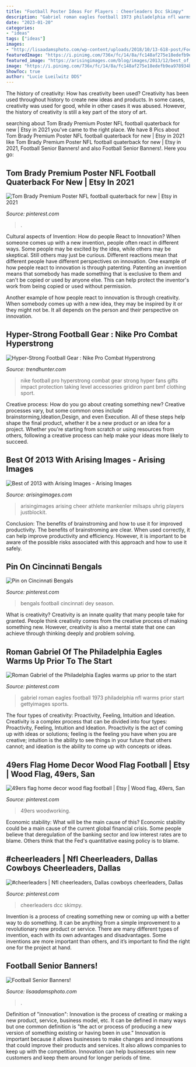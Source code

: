 ```yaml
---
title: "Football Poster Ideas For Players : Cheerleaders Dcc Skimpy"
description: "Gabriel roman eagles football 1973 philadelphia nfl warms prior start gettyimages sports"
date: "2023-01-20"
categories:
- "ideas"
tags: ["ideas"]
images:
- "http://lisaadamsphoto.com/wp-content/uploads/2018/10/13-618-post/Football_Player_senior_banner_tough_lisa_adams_photography-SHARP(pp_w768_h1024).jpg"
featuredImage: "https://i.pinimg.com/736x/fc/14/8a/fc148af275e18edefb9ea978934ba506.jpg"
featured_image: "https://arisingimages.com/blog/images/2013/12/best_of_2013_photos_01.jpg"
image: "https://i.pinimg.com/736x/fc/14/8a/fc148af275e18edefb9ea978934ba506.jpg"
ShowToc: true
author: "Lucie Lueilwitz DDS"
---
```



The history of creativity: How has creativity been used?
Creativity has been used throughout history to create new ideas and products. In some cases, creativity was used for good, while in other cases it was abused. However, the history of creativity is still a key part of the story of art.

	

		
searching about Tom Brady Premium Poster NFL football quaterback for new | Etsy in 2021 you've came to the right place. We have 8 Pics about Tom Brady Premium Poster NFL football quaterback for new | Etsy in 2021 like Tom Brady Premium Poster NFL football quaterback for new | Etsy in 2021, Football Senior Banners! and also Football Senior Banners!. Here you go:
		
    
## Tom Brady Premium Poster NFL Football Quaterback For New | Etsy In 2021

<img loading=lazy src="https://i.pinimg.com/736x/56/46/fb/5646fb32323cf888b068ce0674057e3a.jpg" onerror="this.onerror=null;this.src='https://tse1.mm.bing.net/th?id=OIP.ML-ZhZlxnDRI1tJmrWsFaQHaLH&amp;pid=15.1';" alt="Tom Brady Premium Poster NFL football quaterback for new | Etsy in 2021">

_Source: pinterest.com_

>. 

	

Cultural aspects of Invention: How do people React to Innovation?
When someone comes up with a new invention, people often react in different ways. Some people may be excited by the idea, while others may be skeptical. Still others may just be curious. Different reactions mean that different people have different perspectives on innovation. 
One example of how people react to innovation is through patenting. Patenting an invention means that somebody has made something that is exclusive to them and can't be copied or used by anyone else. This can help protect the inventor's work from being copied or used without permission. 

Another example of how people react to innovation is through creativity. When somebody comes up with a new idea, they may be inspired by it or they might not be. It all depends on the person and their perspective on innovation.

    
## Hyper-Strong Football Gear : Nike Pro Combat Hyperstrong

<img loading=lazy src="http://cdn.trendhunterstatic.com/thumbs/nike-pro-combat-hyperstrong.jpeg" onerror="this.onerror=null;this.src='https://tse4.mm.bing.net/th?id=OIP.eR841eXVy4jlF3NAO99x6QHaJ4&amp;pid=15.1';" alt="Hyper-Strong Football Gear : Nike Pro Combat Hyperstrong">

_Source: trendhunter.com_

>nike football pro hyperstrong combat gear strong hyper fans gifts impact protection taking level accessories gridiron pant bmf clothing sport. 

	

Creative process: How do you go about creating something new?
Creative processes vary, but some common ones include brainstorming,Ideation,Design, and even Execution. All of these steps help shape the final product, whether it be a new product or an idea for a project. Whether you're starting from scratch or using resources from others, following a creative process can help make your ideas more likely to succeed.

    
## Best Of 2013 With Arising Images - Arising Images

<img loading=lazy src="https://arisingimages.com/blog/images/2013/12/best_of_2013_photos_01.jpg" onerror="this.onerror=null;this.src='https://tse3.mm.bing.net/th?id=OIP.9zONgp-Llpk1HCxFS-AkWgAAAA&amp;pid=15.1';" alt="Best of 2013 with Arising Images - Arising Images">

_Source: arisingimages.com_

>arisingimages arising cheer athlete mankenler milsaps uhrig players justblockit. 

	

Conclusion: The benefits of brainstroming and how to use it for improved productivity.
The benefits of brainstroming are clear. When used correctly, it can help improve productivity and efficiency. However, it is important to be aware of the possible risks associated with this approach and how to use it safely.

    
## Pin On Cincinnati Bengals

<img loading=lazy src="https://i.pinimg.com/736x/96/22/8c/96228cabe6f35d1be0c3ebb2620fc7d5--football-baby-football-season.jpg" onerror="this.onerror=null;this.src='https://tse2.mm.bing.net/th?id=OIP.6QS1qEtj_54a6jMEKPXDLgHaNJ&amp;pid=15.1';" alt="Pin on Cincinnati Bengals">

_Source: pinterest.com_

>bengals football cincinnati dey season. 

	

What is creativity?
Creativity is an innate quality that many people take for granted. People think creativity comes from the creative process of making something new. However, creativity is also a mental state that one can achieve through thinking deeply and problem solving.

    
## Roman Gabriel Of The Philadelphia Eagles Warms Up Prior To The Start

<img loading=lazy src="https://i.pinimg.com/736x/c6/5d/4f/c65d4fee7e1403e2afc3ddf948e2391d.jpg" onerror="this.onerror=null;this.src='https://tse3.mm.bing.net/th?id=OIP.xmlCnSgEVA50SDwGVaHhsgHaK-&amp;pid=15.1';" alt="Roman Gabriel of the Philadelphia Eagles warms up prior to the start">

_Source: pinterest.com_

>gabriel roman eagles football 1973 philadelphia nfl warms prior start gettyimages sports. 

	

The four types of creativity: Proactivity, Feeling, Intuition and Ideation.
Creativity is a complex process that can be divided into four types: Proactivity, Feeling, Intuition and Ideation. Proactivity is the act of coming up with ideas or solutions; feeling is the feeling you have when you are creative; intuition is the ability to see things in your future that others cannot; and ideation is the ability to come up with concepts or ideas.

    
## 49ers Flag Home Decor Wood Flag Football | Etsy | Wood Flag, 49ers, San

<img loading=lazy src="https://i.pinimg.com/736x/b8/e2/13/b8e213cbfb402d748af46467f3fa391e.jpg" onerror="this.onerror=null;this.src='https://tse4.mm.bing.net/th?id=OIP.IM3gi4dAbaIknV1Dcz3jqgHaFj&amp;pid=15.1';" alt="49ers flag home decor wood flag football | Etsy | Wood flag, 49ers, San">

_Source: pinterest.com_

>49ers woodworking. 

	

Economic stability: What will be the main cause of this?
Economic stability could be a main cause of the current global financial crisis. Some people believe that deregulation of the banking sector and low interest rates are to blame. Others think that the Fed's quantitative easing policy is to blame.

    
## #cheerleaders | Nfl Cheerleaders, Dallas Cowboys Cheerleaders, Dallas

<img loading=lazy src="https://i.pinimg.com/736x/fc/14/8a/fc148af275e18edefb9ea978934ba506.jpg" onerror="this.onerror=null;this.src='https://tse3.mm.bing.net/th?id=OIP.42cn8zdctLo5LZHeJsMRYwHaON&amp;pid=15.1';" alt="#cheerleaders | Nfl cheerleaders, Dallas cowboys cheerleaders, Dallas">

_Source: pinterest.com_

>cheerleaders dcc skimpy. 

	

Invention is a process of creating something new or coming up with a better way to do something. It can be anything from a simple improvement to a revolutionary new product or service. There are many different types of invention, each with its own advantages and disadvantages. Some inventions are more important than others, and it’s important to find the right one for the project at hand.

    
## Football Senior Banners!

<img loading=lazy src="http://lisaadamsphoto.com/wp-content/uploads/2018/10/13-618-post/Football_Player_senior_banner_tough_lisa_adams_photography-SHARP(pp_w768_h1024).jpg" onerror="this.onerror=null;this.src='https://tse4.mm.bing.net/th?id=OIP.f3gIeEz6w4oq7SHudmBolwHaJ4&amp;pid=15.1';" alt="Football Senior Banners!">

_Source: lisaadamsphoto.com_

>. 

	

Definition of "innovation":
Innovation is the process of creating or making a new product, service, business model, etc. It can be defined in many ways but one common definition is "the act or process of producing a new version of something existing or having been in use." 
Innovation is important because it allows businesses to make changes and innovations that could improve their products and services. It also allows companies to keep up with the competition. Innovation can help businesses win new customers and keep them around for longer periods of time.

